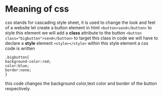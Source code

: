 # Meaning of css
css stands for cascading style sheet, it is used to change the look and feel of a website
let create a button element in html
`<button>send</button>`
to style this element we will add a **class** attribute to the button
`<button class="bigbutton">send</button>`
to target this class in code we will have to declare a **style** element
`<style></style>` within this style element a css code is written
```
.bigbutton{
background-color:red;
color:blue;
border:none;
}
```
this code changes the background color,text color and border of the button respectively.
